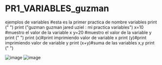 # PR1_VARIABLES_guzman
ejemplos de variables
#esta es la primer practica de nombre variables
print (" ")
print ("guzman guzman jared uziel : mi practica variables")
x=10 #muestro el valor de la variable x
y=20 #muestro el valor de la variable y
print (" ")
print (x)#print imprimiendo valor de variable x
print (y)#print imprimiendo valor de variable y
print (x+y)#suma de las variables x,y
print (" ")

![image](https://github.com/user-attachments/assets/9b814e5d-b6f7-4c7a-9318-b06ef2a0f846)
![image](https://github.com/user-attachments/assets/b2d46ed6-1ff9-43ab-b223-ba563c0e8a25)
